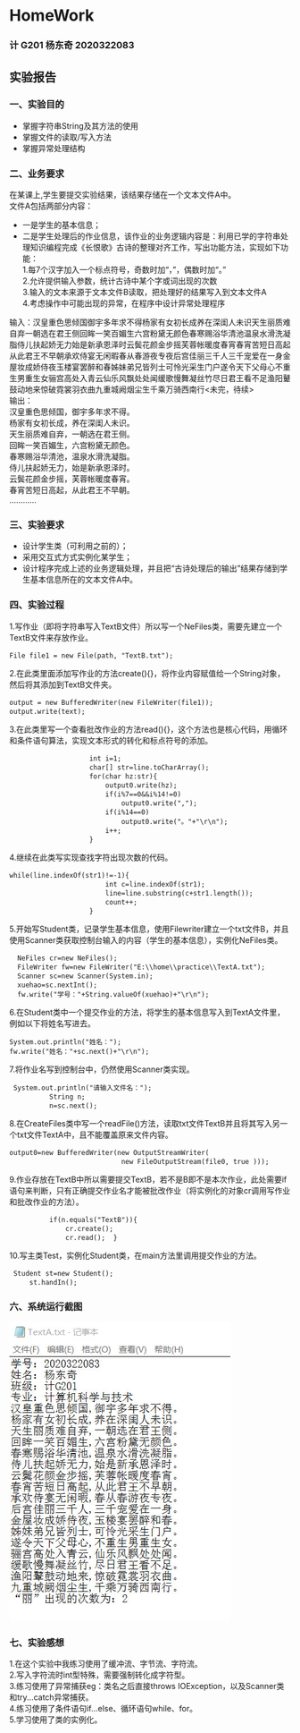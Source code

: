 # HomeWork
### 计 G201 杨东奇 2020322083
## 实验报告
### 一、实验目的
* 掌握字符串String及其方法的使用
* 掌握文件的读取/写入方法
* 掌握异常处理结构
### 二、业务要求
在某课上,学生要提交实验结果，该结果存储在一个文本文件A中。<br/>
文件A包括两部分内容：<br/>
* 一是学生的基本信息；<br/>
* 二是学生处理后的作业信息，该作业的业务逻辑内容是：利用已学的字符串处理知识编程完成《长恨歌》古诗的整理对齐工作，写出功能方法，实现如下功能：<br/>
1.每7个汉字加入一个标点符号，奇数时加“，”，偶数时加“。”<br/>
2.允许提供输入参数，统计古诗中某个字或词出现的次数<br/>
3.输入的文本来源于文本文件B读取，把处理好的结果写入到文本文件A<br/>
4.考虑操作中可能出现的异常，在程序中设计异常处理程序<br/>

输入：汉皇重色思倾国御宇多年求不得杨家有女初长成养在深闺人未识天生丽质难自弃一朝选在君王侧回眸一笑百媚生六宫粉黛无颜色春寒赐浴华清池温泉水滑洗凝脂侍儿扶起娇无力始是新承恩泽时云鬓花颜金步摇芙蓉帐暖度春宵春宵苦短日高起从此君王不早朝承欢侍宴无闲暇春从春游夜专夜后宫佳丽三千人三千宠爱在一身金屋妆成娇侍夜玉楼宴罢醉和春姊妹弟兄皆列士可怜光采生门户遂令天下父母心不重生男重生女骊宫高处入青云仙乐风飘处处闻缓歌慢舞凝丝竹尽日君王看不足渔阳鼙鼓动地来惊破霓裳羽衣曲九重城阙烟尘生千乘万骑西南行<未完，待续><br/>
输出：<br/>
汉皇重色思倾国，御宇多年求不得。<br/>
杨家有女初长成，养在深闺人未识。<br/>
天生丽质难自弃，一朝选在君王侧。<br/>
回眸一笑百媚生，六宫粉黛无颜色。<br/>
春寒赐浴华清池，温泉水滑洗凝脂。<br/>
侍儿扶起娇无力，始是新承恩泽时。<br/>
云鬓花颜金步摇，芙蓉帐暖度春宵。<br/>
春宵苦短日高起，从此君王不早朝。<br/>
…………<br/>
### 三、实验要求
* 设计学生类（可利用之前的）；<br/>
* 采用交互式方式实例化某学生；<br/>
* 设计程序完成上述的业务逻辑处理，并且把“古诗处理后的输出”结果存储到学生基本信息所在的文本文件A中。<br/>
### 四、实验过程
1.写作业（即将字符串写入TextB文件）所以写一个NeFiles类，需要先建立一个TextB文件来存放作业。<br/>

    File file1 = new File(path, "TextB.txt"); 
    
2.在此类里面添加写作业的方法create(){}，将作业内容赋值给一个String对象，然后将其添加到TextB文件夹。<br/>

    output = new BufferedWriter(new FileWriter(file1));
    output.write(text);
    
3.在此类里写一个查看批改作业的方法read(){}，这个方法也是核心代码，用循环和条件语句算法，实现文本形式的转化和标点符号的添加。<br/>

		                int i=1;
		                char[] str=line.toCharArray();
		                for(char hz:str){
		                	output0.write(hz);		                	
		                	if(i%7==0&&i%14!=0)
		                		output0.write(",");
		                	if(i%14==0)
		                		output0.write("。"+"\r\n");
		                	i++;
		                }
                    
 4.继续在此类写实现查找字符出现次数的代码。<br/>
 
    while(line.indexOf(str1)!=-1){
			            	int c=line.indexOf(str1);
			            	line=line.substring(c+str1.length());
			            	count++;
			            }

5.开始写Student类，记录学生基本信息，使用Filewriter建立一个txt文件B，并且使用Scanner类获取控制台输入的内容（学生的基本信息），实例化NeFiles类。<br/>

      NeFiles cr=new NeFiles();
      FileWriter fw=new FileWriter("E:\\home\\practice\\TextA.txt");
      Scanner sc=new Scanner(System.in);
      xuehao=sc.nextInt();
      fw.write("学号："+String.valueOf(xuehao)+"\r\n");
      
6.在Student类中一个提交作业的方法，将学生的基本信息写入到TextA文件里，例如以下将姓名写进去。<br/>

    System.out.println("姓名：");
    fw.write("姓名："+sc.next()+"\r\n");
     
7.将作业名写到控制台中，仍然使用Scanner类实现。<br/>

     System.out.println("请输入文件名：");
        	  String n;
        	  n=sc.next(); 
            
8.在CreateFiles类中写一个readFile()方法，读取txt文件TextB并且将其写入另一个txt文件TextA中，且不能覆盖原来文件内容。<br/>

    output0=new BufferedWriter(new OutputStreamWriter(
		                		new FileOutputStream(file0, true )));
                        
9.作业存放在TextB中所以需要提交TextB，若不是B即不是本次作业，此处需要if语句来判断，只有正确提交作业名才能被批改作业（将实例化的对象cr调用写作业和批改作业的方法）。<br/>

              if(n.equals("TextB")){
        		  cr.create();
        		  cr.read();  } 
10.写主类Test，实例化Student类，在main方法里调用提交作业的方法。<br/>

     Student st=new Student();
         st.handIn();
	  
### 六、系统运行截图
![images](https://github.com/ydqgithub/HomeWork/blob/main/images/ydq.jpg)
### 七、实验感想
1.在这个实验中我练习使用了缓冲流、字节流、字符流。<br/>
2.写入字符流时int型特殊，需要强制转化成字符型。<br/>
3.练习使用了异常捕获eg：类名之后直接throws IOException，以及Scanner类和try...catch异常捕获。<br/>
4.练习使用了条件语句if...else、循环语句while、for。<br/>
5.学习使用了类的实例化。<br/>


